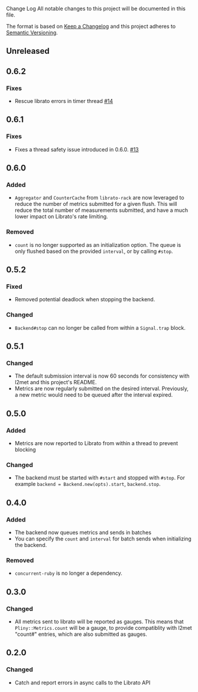 Change Log
All notable changes to this project will be documented in this file.

The format is based on [Keep a Changelog](http://keepachangelog.com/)
and this project adheres to [Semantic Versioning](http://semver.org/).

## Unreleased

## 0.6.2

### Fixes

- Rescue librato errors in timer thread [#14](https://github.com/heroku/pliny-librato/pull/14)

## 0.6.1

### Fixes

- Fixes a thread safety issue introduced in 0.6.0. [#13](https://github.com/heroku/pliny-librato/pull/13)

## 0.6.0

### Added

- `Aggregator` and `CounterCache` from `librato-rack` are now leveraged
  to reduce the number of metrics submitted for a given flush. This will
  reduce the total number of measurements submitted, and have a much lower
  impact on Librato's rate limiting.

### Removed

- `count` is no longer supported as an initialization option. The queue is
   only flushed based on the provided `interval`, or by calling `#stop`.

## 0.5.2

### Fixed

- Removed potential deadlock when stopping the backend.

### Changed

- `Backend#stop` can no longer be called from within a `Signal.trap` block.

## 0.5.1

### Changed

- The default submission interval is now 60 seconds for consistency with
  l2met and this project's README.
- Metrics are now regularly submitted on the desired interval. Previously,
  a new metric would need to be queued after the interval expired.

## 0.5.0

### Added

- Metrics are now reported to Librato from within a thread to prevent blocking

### Changed

- The backend must be started with `#start` and stopped with `#stop`. For example
  `backend = Backend.new(opts).start`, `backend.stop`.

## 0.4.0

### Added

- The backend now queues metrics and sends in batches
- You can specify the `count` and `interval` for batch sends when initializing
  the backend.

### Removed

- `concurrent-ruby` is no longer a dependency.

## 0.3.0

### Changed

- All metrics sent to librato will be reported as gauges. This means that
  `Pliny::Metrics.count` will be a gauge, to provide compatiblity with l2met
  "count#" entries, which are also submitted as gauges.

## 0.2.0

### Changed

- Catch and report errors in async calls to the Librato API
